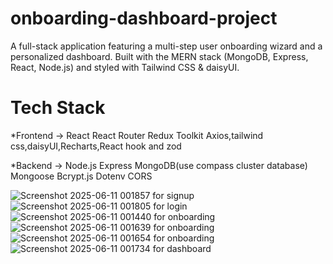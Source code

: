 # onboarding-dashboard-project

A full-stack application featuring a multi-step user onboarding wizard and a personalized dashboard. Built with the MERN stack (MongoDB, Express, React, Node.js) and styled with Tailwind CSS & daisyUI.

# Tech Stack
*Frontend  ->
React
React Router
Redux Toolkit
Axios,tailwind css,daisyUI,Recharts,React hook and zod

*Backend  ->
Node.js
Express
MongoDB(use  compass cluster database)   
Mongoose
Bcrypt.js
Dotenv
CORS




![Screenshot 2025-06-11 001857](https://github.com/user-attachments/assets/84cbe6a9-3155-40d2-a171-d2c83fcdbbb9)   for signup
![Screenshot 2025-06-11 001805](https://github.com/user-attachments/assets/31830010-718c-4984-a3f9-0faed1be0121)    for login
![Screenshot 2025-06-11 001440](https://github.com/user-attachments/assets/ab27b7eb-7fc1-4093-8df6-326b28661202)    for onboarding
![Screenshot 2025-06-11 001639](https://github.com/user-attachments/assets/291f0edd-2dfa-474e-b58e-1f9589336b16)    for onboarding
![Screenshot 2025-06-11 001654](https://github.com/user-attachments/assets/ba8a20fe-5656-4bb3-b384-a82b4436a51e)      for onboarding
![Screenshot 2025-06-11 001734](https://github.com/user-attachments/assets/c11e5124-b395-4c3a-b4dc-f0ce95f8eddc)      for dashboard
